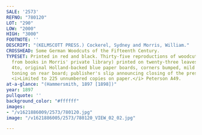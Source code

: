 ```yaml
---
SALE: '2573'
REFNO: "780120"
LOT: "290"
LOW: "2000"
HIGH: "3000"
FOOTNOTE: ''
DESCRIPT: "(KELMSCOTT PRESS.) Cockerel, Sydney and Morris, William."
CROSSHEAD: Some German Woodcuts of the Fifteenth Century.
TYPESET: Printed in red and black. Thirty-five reproductions of woodcuts (selected
  from books in Morris' private library) printed on twenty-three leaves, rectos only.
  4to, original Holland-backed blue paper boards, corners bumped, mild soiling, uneven
  toning on rear board; publisher's slip announcing closing of the press laid in.
  <i>Limited to 225 unnumbered copies on paper.</i> Peterson A49.
at-a-glance: "(Hammersmith, 1897 [1898])"
year: 1897
pullquote: ''
background_color: "#ffffff"
images:
- "/v1621886009/2573/780120.jpg"
image: "/v1621886005/2573/780120_VIEW_02_02.jpg"

---
```

